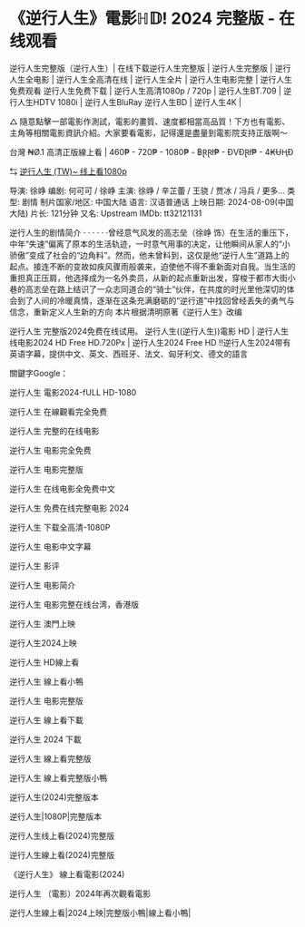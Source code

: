 <h1>《逆行人生》電影ℍ𝔻! 2024 完整版 - 在线观看</h1>

逆行人生完整版（逆行人生）| 在线下载逆行人生完整版 | 逆行人生完整版 | 逆行人生全电影 | 逆行人生全高清在线 | 逆行人生全片 | 逆行人生电影完整 | 逆行人生免费观看 逆行人生免费下载 | 逆行人生高清1080p / 720p | 逆行人生BT.709 | 逆行人生HDTV 1080i | 逆行人生BluRay 逆行人生BD | 逆行人生4K |

△ 隨意點擊一部電影作測試，電影的畫質、速度都相當高品質！下方也有電影、主角等相關電影資訊介紹。大家要看電影，記得還是盡量到電影院支持正版啊～

台灣 ₦Ø.1 高清正版線上看 | 460₱ - 720₱ - 1080₱ - ฿ⱤⱤł₱ - ĐVĐⱤł₱ - 4₭ɄⱧĐ

⇆ [逆行人生 (TW)~ 线上看1080p](https://hdmoviesworld.xyz/zh/movie/1274925/Upstream-Github)

导演: 徐峥
编剧: 何可可 / 徐峥
主演: 徐峥 / 辛芷蕾 / 王骁 / 贾冰 / 冯兵 / 更多...
类型: 剧情
制片国家/地区: 中国大陆
语言: 汉语普通话
上映日期: 2024-08-09(中国大陆)
片长: 121分钟
又名: Upstream
IMDb: tt32121131

逆行人生的剧情简介 · · · · · ·曾经意气风发的高志垒（徐峥 饰）在生活的重压下，中年“失速”偏离了原本的生活轨迹，一时意气用事的决定，让他瞬间从家人的“小骄傲”变成了社会的“边角料”。然而，他未曾料到，这仅是他“逆行人生”道路上的起点。接连不断的变故如疾风骤雨般袭来，迫使他不得不重新面对自我。当生活的重担真正压肩，他选择成为一名外卖员，从新的起点重新出发，穿梭于都市大街小巷的高志垒在路上结识了一众志同道合的“骑士”伙伴，在共度的时光里他深切的体会到了人间的冷暖真情，逐渐在这条充满磨砺的“逆行道”中找回曾经丢失的勇气与信念，重新定义人生新的方向 本片根据清明原著《逆行人生》改编

逆行人生 完整版2024免费在线试用。 逆行人生((逆行人生))電影 HD | 逆行人生线电影2024 HD Free HD.720Px | 逆行人生2024 Free HD !!逆行人生2024带有英语字幕，提供中文、英文、西班牙、法文、匈牙利文、德文的語言

關鍵字Google：

逆行人生 電影2024-fULL HD-1080

逆行人生 在線觀看完全免费

逆行人生 完整的在线电影

逆行人生 电影完全免费

逆行人生 电影完整版

逆行人生 在线电影全免费中文

逆行人生 免费在线完整电影 2024

逆行人生 下载全高清-1080P

逆行人生 电影中文字幕

逆行人生 影评

逆行人生 电影简介

逆行人生 电影完整在线台湾，香港版

逆行人生 澳門上映

逆行人生2024上映

逆行人生 HD線上看

逆行人生 線上看小鴨

逆行人生 电影完整版

逆行人生 線上看下載

逆行人生 2024 下載

逆行人生 線上看完整版

逆行人生 線上看完整版小鴨

逆行人生(2024)完整版本

逆行人生|1080P|完整版本

逆行人生线上看(2024)完整版

逆行人生線上看(2024)完整版

《逆行人生》 線上看電影(2024)

逆行人生 （電影）2024年再次觀看電影

逆行人生線上看|2024上映|完整版小鴨|線上看小鴨|
